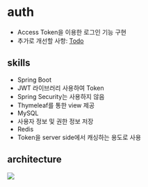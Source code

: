 # auth
 - Access Token을 이용한 로그인 기능 구현
 - 추가로 개선할 사항: [Todo](https://github.com/njsh4261/auth/issues/7)

## skills
- Spring Boot
 - JWT 라이브러리 사용하여 Token 
 - Spring Security는 사용하지 않음
 - Thymeleaf를 통한 view 제공
- MySQL
 - 사용자 정보 및 권한 정보 저장
- Redis
 - Token을 server side에서 캐싱하는 용도로 사용

## architecture
![](https://github.com/njsh4261/auth/blob/main/architecture_simple.drawio.png)
